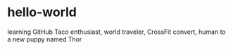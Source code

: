 # hello-world
learning GitHub
Taco enthusiast, world traveler, CrossFit convert, human to a new puppy named Thor
